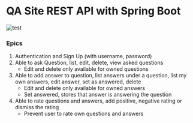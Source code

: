 # QA Site REST API with Spring Boot

![test](https://github.com/flowacademyhu/qasite-spring/workflows/Test/badge.svg)

### Epics
1. Authentication and Sign Up (with username, password)
2. Able to ask Question, 
   list, 
   edit,
   delete, 
   view asked questions
    - Edit and delete only available for owned questions
3. Able to add answer to question, 
   list answers under a question,
   list my own answers,
   edit answer, 
   set as answered,
   delete
   - Edit and delete only available for owned answers
   - Set answered, stores that answer is answering the question
4. Able to rate questions and answers,
   add positive, negative rating or dismiss the rating
   - Prevent user to rate own questions and answers